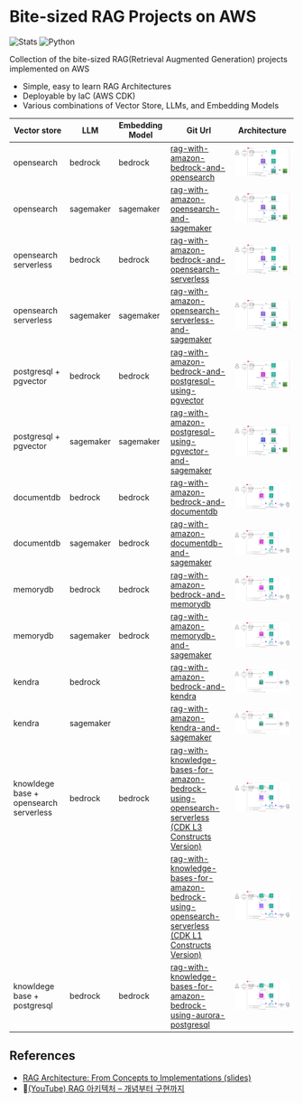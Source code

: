# Bite-sized RAG Projects on AWS
![Stats](https://img.shields.io/badge/15-RAG_CDK_Projects-blue?style=for-the-badge)
![Python](https://img.shields.io/badge/python-3670A0?style=for-the-badge&logo=python&logoColor=ffdd54)

Collection of the bite-sized RAG(Retrieval Augmented Generation) projects implemented on AWS

- Simple, easy to learn RAG Architectures
- Deployable by IaC (AWS CDK)
- Various combinations of Vector Store, LLMs, and Embedding Models


| Vector store | LLM | Embedding Model | Git Url | Architecture |
|--------------|-----|-----------------|---------|--------------|
| opensearch | bedrock | bedrock | [rag-with-amazon-bedrock-and-opensearch](https://github.com/aws-samples/aws-kr-startup-samples/tree/main/gen-ai/rag-with-amazon-bedrock-and-opensearch) | ![](./images/rag_with_bedrock_and_opensearch_arch.svg) |
| opensearch | sagemaker | sagemaker | [rag-with-amazon-opensearch-and-sagemaker](https://github.com/aws-samples/rag-with-amazon-opensearch-and-sagemaker) | ![](./images/rag_with_opensearch_and_sagemaker_arch.svg) |
| opensearch serverless | bedrock | bedrock | [rag-with-amazon-bedrock-and-opensearch-serverless](https://github.com/aws-samples/aws-kr-startup-samples/tree/main/gen-ai/rag-with-amazon-bedrock-and-opensearch-serverless) | ![](./images/rag_with_bedrock_and_opensearch_serverless_arch.svg) |
| opensearch serverless | sagemaker | sagemaker | [rag-with-amazon-opensearch-serverless-and-sagemaker](https://github.com/aws-samples/rag-with-amazon-opensearch-serverless-and-sagemaker) | ![](./images/rag_with_opensearch_serverless_and_sagemaker_arch.svg) |
| postgresql + pgvector | bedrock | bedrock | [rag-with-amazon-bedrock-and-postgresql-using-pgvector](https://github.com/aws-samples/aws-kr-startup-samples/tree/main/gen-ai/rag-with-amazon-bedrock-and-postgresql-using-pgvector) | ![](./images/rag_with_bedrock_and_postgres_pgvector_arch.svg) |
| postgresql + pgvector | sagemaker | sagemaker | [rag-with-amazon-postgresql-using-pgvector-and-sagemaker](https://github.com/aws-samples/rag-with-amazon-postgresql-using-pgvector-and-sagemaker) | ![](./images/rag_with_postgres_pgvector_and_sagemaker_arch.svg) |
| documentdb | bedrock | bedrock | [rag-with-amazon-bedrock-and-documentdb](https://github.com/aws-samples/rag-with-amazon-bedrock-and-documentdb) | ![](./images/rag_with_bedrock_and_docdb_arch.svg) |
| documentdb | sagemaker | bedrock | [rag-with-amazon-documentdb-and-sagemaker](https://github.com/aws-samples/aws-kr-startup-samples/tree/main/gen-ai/rag-with-amazon-documentdb-and-sagemaker) | ![](./images/rag_with_docdb_and_sagemaker_arch.svg) |
| memorydb | bedrock | bedrock | [rag-with-amazon-bedrock-and-memorydb](https://github.com/aws-samples/rag-with-amazon-bedrock-and-memorydb) | ![](./images/rag_with_bedrock_and_memorydb_arch.svg) |
| memorydb | sagemaker | bedrock | [rag-with-amazon-memorydb-and-sagemaker](https://github.com/aws-samples/aws-kr-startup-samples/tree/main/gen-ai/rag-with-amazon-memorydb-and-sagemaker) | ![](./images/rag_with_memorydb_and_sagemaker_arch.svg) |
| kendra | bedrock |  | [rag-with-amazon-bedrock-and-kendra](https://github.com/aws-samples/qa-app-with-rag-using-amazon-bedrock-and-kendra) | ![](./images/rag_with_bedrock_and_kendra_arch.svg) |
| kendra | sagemaker | | [rag-with-amazon-kendra-and-sagemaker](https://github.com/aws-samples/aws-kr-startup-samples/tree/main/gen-ai/rag-with-amazon-kendra-and-sagemaker) | ![](./images/rag_with_kendra_and_sagemaker_arch.svg) |
| knowldege base + opensearch serverless | bedrock | bedrock | [rag-with-knowledge-bases-for-amazon-bedrock-using-opensearch-serverless (CDK L3 Constructs Version)](https://github.com/aws-samples/aws-kr-startup-samples/tree/main/gen-ai/rag-with-knowledge-bases-for-amazon-bedrock) | ![](./images/rag_with_kb_for_bedrock_opensearch_serverless_cdk_L3_arch.svg) |
| | | | [rag-with-knowledge-bases-for-amazon-bedrock-using-opensearch-serverless (CDK L1 Constructs Version)](https://github.com/aws-samples/aws-kr-startup-samples/tree/main/gen-ai/rag-with-knowledge-bases-for-amazon-bedrock-using-L1-cdk-constructs) | ![](./images/rag_with_kb_for_bedrock_opensearch_serverless_cdk_L1_arch.svg) |
|knowldege base + postgresql | bedrock | bedrock | [rag-with-knowledge-bases-for-amazon-bedrock-using-aurora-postgresql](https://github.com/aws-samples/aws-kr-startup-samples/tree/main/gen-ai/rag-with-knowledge-bases-for-amazon-bedrock-using-aurora-postgresql) | ![](./images/rag_with_kb_for_bedrock_aurora_postgresql_pgvector_arch.svg) |


## References

 * [RAG Architecture: From Concepts to Implementations (slides)](https://speakerdeck.com/ksmin23/rag-akitegceo-gaenyeombuteo-guhyeonggaji)
 * :cinema:[(YouTube) RAG 아키텍처 – 개념부터 구현까지](https://www.youtube.com/watch?v=zI7rin2S_Ak)
